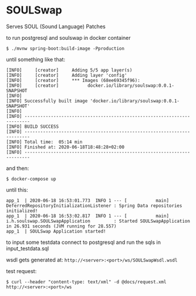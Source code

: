 # SOULSwap
Serves SOUL (Sound Language) Patches

to run postgresql and soulswap in docker container

`$ ./mvnw spring-boot:build-image -Pproduction`

until something like that:

```
[INFO]     [creator]     Adding 5/5 app layer(s)
[INFO]     [creator]     Adding layer 'config'
[INFO]     [creator]     *** Images (68ee69345f96):
[INFO]     [creator]           docker.io/library/soulswap:0.0.1-SNAPSHOT
[INFO]
[INFO] Successfully built image 'docker.io/library/soulswap:0.0.1-SNAPSHOT'
[INFO]
[INFO] ------------------------------------------------------------------------
[INFO] BUILD SUCCESS
[INFO] ------------------------------------------------------------------------
[INFO] Total time:  05:14 min
[INFO] Finished at: 2020-06-18T18:48:28+02:00
[INFO] ------------------------------------------------------------------------
```

and then:

`$ docker-compose up`

until this:

```
app_1  | 2020-06-18 16:53:01.773  INFO 1 --- [           main] DeferredRepositoryInitializationListener : Spring Data repositories initialized!
app_1  | 2020-06-18 16:53:02.817  INFO 1 --- [           main] i.h.soulswap.SOULSwapApplication         : Started SOULSwapApplication in 26.931 seconds (JVM running for 28.557)
app_1  | SOULSwap Application started!
````

to input some testdata connect to postgresql and run the sqls in input_testdata.sql

wsdl gets generated at: `http://<server>:<port>/ws/SOULSwapWsdl.wsdl`

test request:

`$ curl --header "content-type: text/xml" -d @docs/request.xml http://<server>:<port>/ws`
